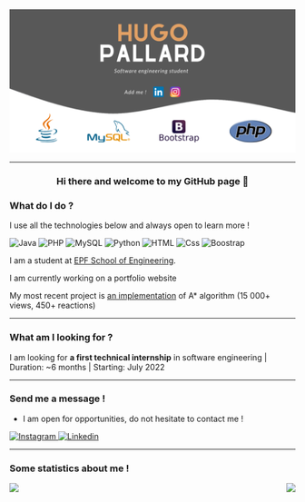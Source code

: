 <img src="/GitHubBanner.png" alt="banner" />

---

<h3 align="center">Hi there and welcome to my GitHub page 👋</h3>

### What do I do ?

I use all the technologies below and always open to learn more !
<p>
     <img alt="Java" src="https://img.shields.io/badge/Java-007396?logo=java&logoColor=white&style=for-the-badge" />
     <img alt="PHP" src="https://img.shields.io/badge/PHP-777BB4?logo=php&logoColor=white&style=for-the-badge" />
     <img alt="MySQL" src="https://img.shields.io/badge/MySQL-4479A1?logo=MySQL&logoColor=white&style=for-the-badge" />
     <img alt="Python" src="https://img.shields.io/badge/Python-3776AB?logo=python&logoColor=white&style=for-the-badge" />
     <img alt="HTML" src="https://img.shields.io/badge/HTML-E34F26?logo=html5&logoColor=white&style=for-the-badge" />
     <img alt="Css" src="https://img.shields.io/badge/CSS-1572B6?logo=css3&logoColor=white&style=for-the-badge" />
     <img alt="Boostrap" src="https://img.shields.io/badge/Boostrap-7952B3?logo=boostrap&logoColor=white&style=for-the-badge" />
</p>
<p>
I am a student at <a href="https://www.epf.fr/en">EPF School of Engineering</a>.
</p>
<p>
I am currently working on a portfolio website
</p>
<p>
My most recent project is <a href="https://www.linkedin.com/feed/update/urn:li:activity:6881297042199592960/">an implementation</a> of A* algorithm (15 000+ views, 450+ reactions)
</p>

---

### What am I looking for ?

I am looking for **a first technical internship** in software engineering | Duration: ~6 months | Starting: July 2022

---

### Send me a message !

- I am open for opportunities, do not hesitate to contact me !

<p>
     <a href="https://www.instagram.com/hugo_pal/">
       <img
         alt="Instagram"
         src="https://img.shields.io/badge/Instagram-E4405F?logo=instagram&logoColor=white&style=for-the-badge"
       />
     </a>
     <a href="https://www.linkedin.com/in/hugo-pallard/?locale=en_US">
       <img
         alt="Linkedin"
         src="https://img.shields.io/badge/linkedin-0077B5?logo=linkedin&logoColor=white&style=for-the-badge"
       />
     </a>
</p>

---
### Some statistics about me !
<p>
     <img
     align="left"
     src="https://github-readme-stats.vercel.app/api?username=hugopallard&count_private=true&title_color=FD9047&icon_color=FD9047&text_color=0C2233&custom_title=Hugo+Pallard's+GitHub+Stats&show_icons=true"
     />
     <img 
     align="right"
     src="https://github-readme-stats.vercel.app/api/top-langs/?username=hugopallard&langs_count=3"
     />
</p>


